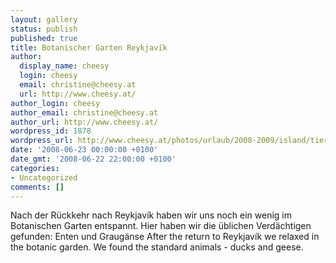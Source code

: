 ```yaml
---
layout: gallery
status: publish
published: true
title: Botanischer Garten Reykjavík
author:
  display_name: cheesy
  login: cheesy
  email: christine@cheesy.at
  url: http://www.cheesy.at/
author_login: cheesy
author_email: christine@cheesy.at
author_url: http://www.cheesy.at/
wordpress_id: 1878
wordpress_url: http://www.cheesy.at/photos/urlaub/2008-2009/island/tierwelt-islands/botanischer-garten-reykjavik/
date: '2008-06-23 00:00:00 +0100'
date_gmt: '2008-06-22 22:00:00 +0100'
categories:
- Uncategorized
comments: []
---
```

<!--:de-->Nach der Rückkehr nach Reykjavík haben wir uns noch ein wenig im Botanischen Garten entspannt. Hier haben wir die üblichen Verdächtigen gefunden: Enten und Graugänse
<!--:--><!--:en-->After the return to Reykjavík we relaxed in the botanic garden. We found the standard animals - ducks and geese.
<!--:-->

